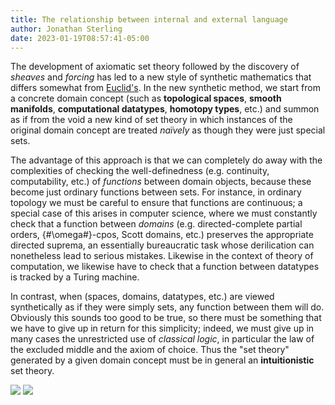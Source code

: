 ```yaml
---
title: The relationship between internal and external language
author: Jonathan Sterling
date: 2023-01-19T08:57:41-05:00
---
```


The development of axiomatic set theory followed by the discovery of *sheaves* and *forcing* has led to a new style of synthetic mathematics that differs somewhat from [Euclid's](jms-000L). In the new synthetic method, we start from a concrete domain concept (such as **topological spaces**, **smooth manifolds**, **computational datatypes**, **homotopy types**, etc.) and summon as if from the void a new kind of set theory in which instances of the original domain concept are treated *naïvely* as though they were just special sets.

The advantage of this approach is that we can completely do away with the complexities of checking the well-definedness (e.g. continuity, computability, etc.) of *functions* between domain objects, because these become just ordinary functions between sets. For instance, in ordinary topology we must be careful to ensure that functions are continuous; a special case of this arises in computer science, where we must constantly check that a function between *domains* (e.g. directed-complete partial orders, {#\omega#}-cpos, Scott domains, etc.) preserves the appropriate directed suprema, an essentially bureaucratic task whose derilication can nonetheless lead to serious mistakes. Likewise in the context of theory of computation, we likewise have to check that a function between datatypes is tracked by a Turing machine.

In contrast, when (spaces, domains, datatypes, etc.) are viewed synthetically as if they were simply sets, any function between them will do. Obviously this sounds too good to be true, so there must be something that we have to give up in return for this simplicity; indeed, we must give up in many cases the unrestricted use of *classical logic*, in particular the law of the excluded middle and the axiom of choice. Thus the "set theory" generated by a given domain concept must be in general an **intuitionistic** set theory.

![](jms-000M)
![](jms-000N)
